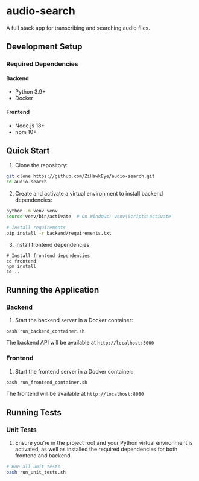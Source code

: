 # audio-search

A full stack app for transcribing and searching audio files.

## Development Setup

### Required Dependencies

#### Backend
- Python 3.9+
- Docker

#### Frontend
- Node.js 18+
- npm 10+

## Quick Start

1. Clone the repository:
```bash
git clone https://github.com/ZiHawkEye/audio-search.git
cd audio-search
```

2. Create and activate a virtual environment to install backend dependencies:
```bash
python -m venv venv
source venv/bin/activate  # On Windows: venv\Scripts\activate

# Install requirements
pip install -r backend/requirements.txt
```

3. Install frontend dependencies
```
# Install frontend dependencies
cd frontend
npm install
cd ..
```

## Running the Application

### Backend

1. Start the backend server in a Docker container:
```
bash run_backend_container.sh
```

The backend API will be available at `http://localhost:5000`

### Frontend

1. Start the frontend server in a Docker container:
```
bash run_frontend_container.sh
```

The frontend will be available at `http://localhost:8080`

## Running Tests

### Unit Tests

1. Ensure you're in the project root and your Python virtual environment is activated, as well as installed the required dependencies for both frontend and backend
```bash
# Run all unit tests
bash run_unit_tests.sh
```